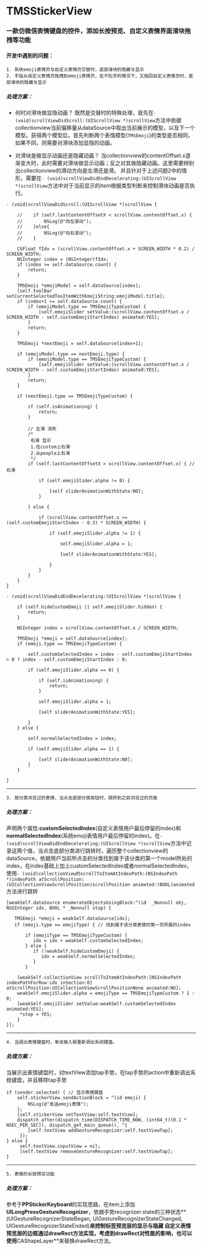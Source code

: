 # TMSStickerView

### 一款仿微信表情键盘的控件，添加长按预览、自定义表情界面滑块拖拽等功能

#### 开发中遇到的问题：
```
1. 系统emoji表情页与自定义表情页交替时，底部滑块的隐藏与显示
2. 手指从自定义表情页拖拽到emoji表情页，在不松手的情况下，又拖回自定义表情页时，底部滑块的隐藏与显示
```

##### 处理方案：
- 何时对滑块做显隐动画？
既然是交替时的特殊处理，首先在``- (void)scrollViewDidScroll:(UIScrollView *)scrollView``方法中依据collectionview当前偏移量从dataSource中取出当前展示的模型，以及下一个模型。获得两个模型后，首先判断两个表情模型(`TMSEmoji`)的类型是否相同，如果不同，则需要对滑块添加显隐的动画。

- 对滑块是做显示动画还是隐藏动画？
当collectionview的contentOffset.x逐渐变大时，此时需要对滑块做显示动画；反之对其做隐藏动画。这里需要辨别出collectionview的滑动方向是左滑还是滑。
并且针对于上述问题2中的情形，需要在``- (void)scrollViewDidEndDecelerating:(UIScrollView *)scrollView``方法中对于当前显示的item根据类型判断来控制滑块动画是否执行。

```
- (void)scrollViewDidScroll:(UIScrollView *)scrollView {
    
    //    if (self.lastContentOffsetX < scrollView.contentOffset.x) {
    //        NSLog(@"向左滚动");
    //    }else{
    //        NSLog(@"向右滚动");
    //    }
    
    CGFloat fIdx = (scrollView.contentOffset.x + SCREEN_WIDTH * 0.2) / SCREEN_WIDTH;
    NSInteger index = (NSInteger)fIdx;
    if (index >= self.dataSource.count) {
        return;
    }
    
    TMSEmoji *emojiModel = self.dataSource[index];
    [self.toolBar setCurrentSelectedTooItemWithEmojiString:emojiModel.title];
    if (index+1 >= self.dataSource.count) {
        if (emojiModel.type == TMSEmojiTypeCustom) {
            [self.emojiSlider setValue:(scrollView.contentOffset.x / SCREEN_WIDTH - self.customEmojiStartIndex) animated:YES];
        }
        return;
    }
    
    TMSEmoji *nextEmoji = self.dataSource[index+1];
    
    if (emojiModel.type == nextEmoji.type) {
        if (emojiModel.type == TMSEmojiTypeCustom) {
            [self.emojiSlider setValue:(scrollView.contentOffset.x / SCREEN_WIDTH - self.customEmojiStartIndex) animated:YES];
        }
        return;
    }
    
    if (nextEmoji.type == TMSEmojiTypeCustom) {
        
        if (self.isAnimationing) {
            return;
        }
        
        // 左滑 消失
        /*
         右滑 显示
         1.在custom上右滑
         2.从people上右滑
         */
        if (self.lastContentOffsetX > scrollView.contentOffset.x) { // 右滑
            
            if (self.emojiSlider.alpha != 0) {
                
                [self sliderAnimationWithState:NO];
            }
            
        } else {
            
            if (scrollView.contentOffset.x >= (self.customEmojiStartIndex - 0.3) * SCREEN_WIDTH) {
                
                if (self.emojiSlider.alpha != 1) {
                    
                    self.emojiSlider.alpha = 1;
                    
                    [self sliderAnimationWithState:YES];
                    
                }
            }
        }
    }
}
```
```
- (void)scrollViewDidEndDecelerating:(UIScrollView *)scrollView {
    
    if (self.hideCustomEmoji || self.emojiSlider.hidden) {
        return;
    }
    
    NSInteger index = scrollView.contentOffset.x / SCREEN_WIDTH;
    
    TMSEmoji *emoji = self.dataSource[index];
    if (emoji.type == TMSEmojiTypeCustom) {
        
        self.customSelectedIndex = index - self.customEmojiStartIndex > 0 ? index - self.customEmojiStartIndex : 0;
        
        if (self.emojiSlider.alpha == 0) {
            
            if (self.isAnimationing) {
                return;
            }
            
            self.emojiSlider.alpha = 1;
            
            [self sliderAnimationWithState:YES];
            
        }
    } else {
        
        self.normalSelectedIndex = index;
        
        if (self.emojiSlider.alpha == 1) {
            
            [self sliderAnimationWithState:NO];
        }
    }
    
}
```
---
```
3. 按分类浏览过的表情，当点击底部分类按钮时，跳转到之前浏览过的页面
```
##### 处理方案：
声明两个属性:**customSelectedIndex**(自定义表情用户最后停留的index)和**normalSelectedIndex**(系统emoji表情用户最后停留的index)。在``- (void)scrollViewDidEndDecelerating:(UIScrollView *)scrollView``方法中记录这两个值，当点击底部分类进行跳转时，遍历整个collectionview的dataSource，依据用户当前所点击的分类找到属于该分类的第一个model所处的index，在index基础上加上customSelectedIndex或者normalSelectedIndex，使用``- (void)collectionView的scrollToItemAtIndexPath:(NSIndexPath *)indexPath atScrollPosition:(UICollectionViewScrollPosition)scrollPosition animated:(BOOL)animated``方法进行跳转

```
[weakSelf.dataSource enumerateObjectsUsingBlock:^(id  _Nonnull obj, NSUInteger idx, BOOL * _Nonnull stop) {
            
   TMSEmoji *emoji = weakSelf.dataSource[idx];
   if (emoji.type == emojiType) { // 找到属于该分类表情的第一页所属的index
                
       if (emojiType == TMSEmojiTypeCustom) {
          idx = idx + weakSelf.customSelectedIndex;
       } else {
          if (!weakSelf.hideCustomEmoji) {
             idx = weakSelf.normalSelectedIndex;
          }
       }
                
    [weakSelf.collectionView scrollToItemAtIndexPath:[NSIndexPath indexPathForRow:idx inSection:0] atScrollPosition:UICollectionViewScrollPositionNone animated:NO];
    weakSelf.emojiSlider.alpha = emojiType == TMSEmojiTypeCustom ? 1 : 0;
    [weakSelf.emojiSlider setValue:weakSelf.customSelectedIndex animated:YES];
     *stop = YES;
    }
}];
```
---

```
4. 当调出表情键盘时，单击输入框重新调出系统键盘。
```
##### 处理方案：
当展示出表情键盘时，对textView添加tap手势，在tap手势的action中重新调出系统键盘，并且移除tap手势

```
if (sender.selected) { // 显示表情键盘
    self.stickerView.sendActionBlock = ^(id emoji) {
        NSLog(@"发送emoji表情");
    };
    [self.stickerView setTextView:self.textView];
    dispatch_after(dispatch_time(DISPATCH_TIME_NOW, (int64_t)(0.1 * NSEC_PER_SEC)), dispatch_get_main_queue(), ^{
        [self.textView addGestureRecognizer:self.textViewTap];
     });
} else {
     self.textView.inputView = nil;
     [self.textView removeGestureRecognizer:self.textViewTap];
}
```
---
```
5. 表情的长按预览功能
```
##### 处理方案：
参考于**PPStickerKeyboard**的实现思路，在item上添加**UILongPressGestureRecognizer**，依据手势recognizer.state的三种状态**(UIGestureRecognizerStateBegan, UIGestureRecognizerStateChanged, UIGestureRecognizerStateEnded)**来控制标签预览层的显示与隐藏
自定义表情预览层的边框通过drawRect方法实现，考虑到drawRect对性能的影响，也可以使用**CAShapeLayer**来替换drawRect方法。
